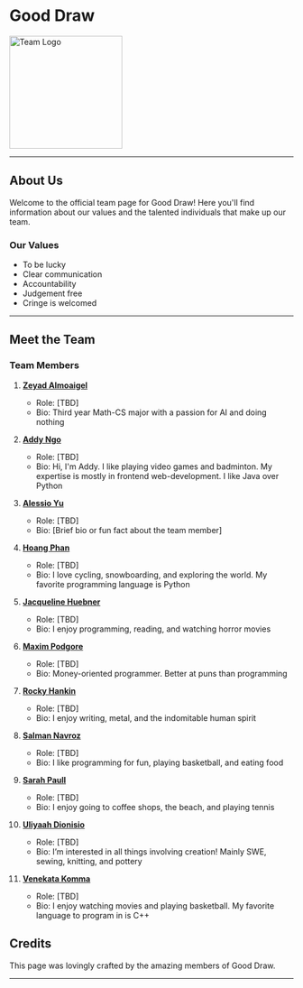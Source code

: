 # Good Draw

<img src="teamlogo.png" alt="Team Logo" width="200" height="200">


---

## About Us

Welcome to the official team page for Good Draw! Here you'll find information about our values and the talented individuals that make up our team.

### Our Values

- To be lucky
- Clear communication
- Accountability
- Judgement free
- Cringe is welcomed


---

## Meet the Team

### Team Members

1. **[Zeyad Almoaigel](https://github.com/Zeyddd)**
   - Role: [TBD]
   - Bio: Third year Math-CS major with a passion for AI and doing nothing
   
2. **[Addy Ngo](https://github.com/addyng)**
   - Role: [TBD]
   - Bio: Hi, I'm Addy. I like playing video games and badminton. My expertise is mostly in frontend web-development. I like Java over Python
   
3. **[Alessio Yu](https://github.com/aleyu0?tab=overview&from=2024-04-01&to=2024-04-14)**
   - Role: [TBD]
   - Bio: [Brief bio or fun fact about the team member]

4. **[Hoang Phan](https://github.com/hwaengfan)**
   - Role: [TBD]
   - Bio: I love cycling, snowboarding, and exploring the world. My favorite programming language is Python
   
5. **[Jacqueline Huebner](https://github.com/jvhuebner)**
   - Role: [TBD]
   - Bio: I enjoy programming, reading, and watching horror movies
   
6. **[Maxim Podgore](https://github.com/MaximPodgore)**
   - Role: [TBD]
   - Bio: Money-oriented programmer. Better at puns than programming
  
7. **[Rocky Hankin](https://github.com/rhankin214)**
   - Role: [TBD]
   - Bio: I enjoy writing, metal, and the indomitable human spirit
   
8. **[Salman Navroz](https://github.com/salnav/)**
   - Role: [TBD]
   - Bio: I like programming for fun, playing basketball, and eating food
   
9. **[Sarah Paull](https://github.com/sarahpaulll)**
   - Role: [TBD]
   - Bio: I enjoy going to coffee shops, the beach, and playing tennis
  
10. **[Uliyaah Dionisio](https://github.com/uliyaah)**
       - Role: [TBD]
       - Bio: I’m interested in all things involving creation! Mainly SWE, sewing, knitting, and pottery
   
11. **[Venekata Komma](https://github.com/vkom56000)**
       - Role: [TBD]
       - Bio: I enjoy watching movies and playing basketball. My favorite language to program in is C++


## Credits

This page was lovingly crafted by the amazing members of Good Draw.

---

